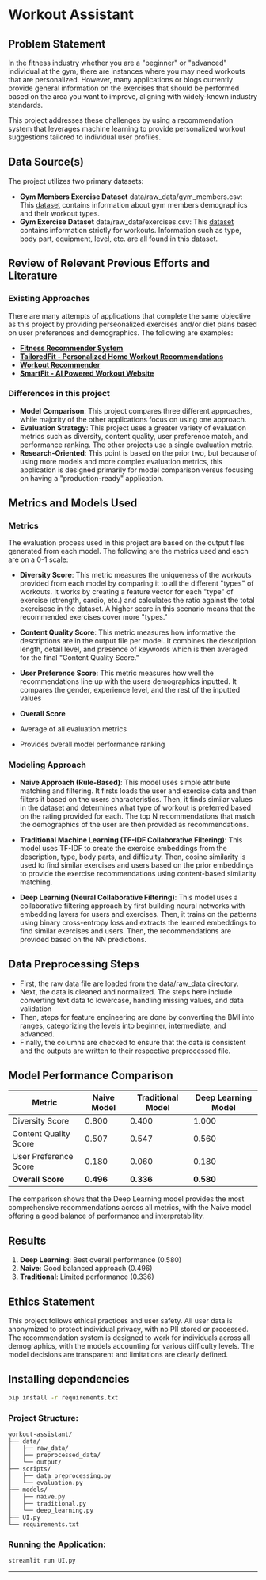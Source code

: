 # Workout Assistant

## Problem Statement

In the fitness industry whether you are a "beginner" or "advanced" individual at the gym, there are instances where you may need workouts that are personalized. However, many applications or blogs currently provide general information on the exercises that should be performed based on the area you want to improve, aligning with widely-known industry standards.

This project addresses these challenges by using a recommendation system that leverages machine learning to provide personalized workout suggestions tailored to individual user profiles.

## Data Source(s)

The project utilizes two primary datasets:

- **Gym Members Exercise Dataset** data/raw_data/gym_members.csv: This [dataset](https://www.kaggle.com/datasets/valakhorasani/gym-members-exercise-dataset) contains information about gym members demographics and their workout types.
- **Gym Exercise Dataset** data/raw_data/exercises.csv: This [dataset](https://www.gigasheet.com/sample-data/gym-exercise-dataset) contains information strictly for workouts. Information such as type, body part, equipment, level, etc. are all found in this dataset.

## Review of Relevant Previous Efforts and Literature

### Existing Approaches

There are many attempts of applications that complete the same objective as this project by providing perseonalized exercises and/or diet plans based on user preferences and demographics. The following are examples:

- **[Fitness Recommender System](https://github.com/dilshankarunarathne/personalized-fitness-recommender-system)**
- **[TailoredFit - Personalized Home Workout Recommendations](https://github.com/RalphGradien/HomeWorkoutRecommendations)**
- **[Workout Recommender](https://github.com/itsLeonB/workout-recommender)**
- **[SmartFit - AI Powered Workout Website](https://github.com/manishtmtmt/ai-powered-workout-plan)** 

### Differences in this project
- **Model Comparison**: This project compares three different approaches, while majority of the other applications focus on using one approach.
- **Evaluation Strategy**: This project uses a greater variety of evaluation metrics such as diversity, content quality, user preference match, and performance ranking. The other projects use a single evaluation metric.
- **Research-Oriented**: This point is based on the prior two, but because of using more models and more complex evaluation metrics, this application is designed primarily for model comparison versus focusing on having a "production-ready" application.

## Metrics and Models Used

### Metrics

The evaluation process used in this project are based on the output files generated from each model. The following are the metrics used and each are on a 0-1 scale:

- **Diversity Score**: This metric measures the uniqueness of the workouts provided from each model by comparing it to all the different "types" of workouts. It works by creating a feature vector for each "type" of exercise (strength, cardio, etc.) and calculates the ratio against the total exercisese in the dataset. A higher score in this scenario means that the recommended exercises cover more "types."
 
- **Content Quality Score**: This metric measures how informative the descriptions are in the output file per model. It combines the description length, detail level, and presence of keywords which is then averaged for the final "Content Quality Score."

- **User Preference Score**: This metric measures how well the recommendations line up with the users demographics inputted. It compares the gender, experience level, and the rest of the inputted values  

- **Overall Score**
- Average of all evaluation metrics
- Provides overall model performance ranking

### Modeling Approach

- **Naive Approach (Rule-Based)**: This model uses simple attribute matching and filtering. It firsts loads the user and exercise data and then filters it based on the users characteristics. Then, it finds similar values in the dataset and determines what type of workout is preferred based on the rating provided for each. The top N recommendations that match the demographics of the user are then provided as recommendations.

- **Traditional Machine Learning (TF-IDF Collaborative Filtering)**: This model uses TF-IDF to create the exercise embeddings from the description, type, body parts, and difficulty. Then, cosine similarity is used to find similar exercises and users based on the prior embeddings to provide the exercise recommendations using content-based similarity matching.

- **Deep Learning (Neural Collaborative Filtering)**: This model uses a collaborative filtering approach by first building neural networks with embedding layers for users and exercises. Then, it trains on the patterns using binary cross-entropy loss and extracts the learned embeddings to find similar exercises and users. Then, the recommendations are provided based on the NN predictions.

## Data Preprocessing Steps

- First, the raw data file are loaded from the data/raw_data directory.
- Next, the data is cleaned and normalized. The steps here include converting text data to lowercase, handling missing values, and data validation
- Then, steps for feature engineering are done by converting the BMI into ranges, categorizing the levels into beginner, intermediate, and advanced.
- Finally, the columns are checked to ensure that the data is consistent and the outputs are written to their respective preprocessed file.

## Model Performance Comparison

| Metric | Naive Model | Traditional Model | Deep Learning Model |
|--------|-------------|------------------|-------------------|
| Diversity Score | 0.800 | 0.400 | 1.000 |
| Content Quality Score | 0.507 | 0.547 | 0.560 |
| User Preference Score | 0.180 | 0.060 | 0.180 |
| **Overall Score** | **0.496** | **0.336** | **0.580** |

The comparison shows that the Deep Learning model provides the most comprehensive recommendations across all metrics, with the Naive model offering a good balance of performance and interpretability.

## Results

1. **Deep Learning**: Best overall performance (0.580)
2. **Naive**: Good balanced approach (0.496)
3. **Traditional**: Limited performance (0.336)

## Ethics Statement

This project follows ethical practices and user safety. All user data is anonymized to protect individual privacy, with no PII stored or processed. The recommendation system is designed to work for individuals across all demographics, with the models accounting for various difficulty levels. The model decisions are transparent and limitations are clearly defined.

## Installing dependencies

```bash
pip install -r requirements.txt
```

### Project Structure:
```
workout-assistant/
├── data/
│   ├── raw_data/           
│   ├── preprocessed_data/  
│   └── output/            
├── scripts/
│   ├── data_preprocessing.py  
│   └── evaluation.py         
├── models/
│   ├── naive.py             
│   ├── traditional.py       
│   └── deep_learning.py     
├── UI.py                    
└── requirements.txt         
```

### Running the Application:

```bash
streamlit run UI.py
```

---
